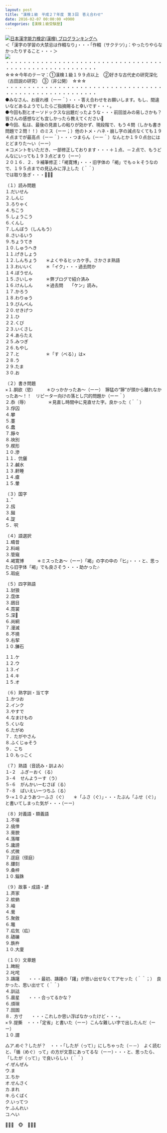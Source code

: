 ```yaml
---
layout: post
title: "漢検１級　平成２７年度　第３回　答え合わせ"
date: 2016-02-07 00:00:00 +0900
categories: [漢検１級受験歴]
---
```


[![](/syuusyuu9701/assets/images/漢検１級-平成２７年度-第３回-答え合わせ-br_c_3028_1.gif)](http://blog.with2.net/link.php?1659096:3028 "日本漢字能力検定(漢検) ブログランキングへ")[日本漢字能力検定(漢検) ブログランキングへ](http://blog.with2.net/link.php?1659096:3028)  
＜「漢字の学習の大禁忌は作輟なり」・・・「作輟（サクテツ）」：やったりやらなかったりすること・・・＞  
![](/syuusyuu9701/assets/images/漢検１級-平成２７年度-第３回-答え合わせ-98ae063495aa5a0bc3ebb652795dd12b.png)  
・・・・・・・・・・・・・・・・・・・・・・・・・・・・・・・・・・・・・・・・・・・・・・・・・・・・・・・・・  
☆☆☆今年のテーマ：①漢検１級１９９点以上　②好きな古代史の研究深化（古田説の研究）　③（非公開）　☆☆☆　　  
・・・・・・・・・・・・・・・・・・・・・・・・・・・・・・・・・・・・・・・・・・・・・・・・・・・・・・・・・  
●みなさん、お疲れ様（ーー＾）・・・答え合わせをお願いします。もし、間違いなどあるようでしたらご指摘賜ると幸いです・・・。  
●今回も割とオーソドックスな出題だったような・・・前回並みの易しさかも？皆さんの感想なども宜しかったら教えてください👋  
●今回、私は、最後の見直しの粘りが効かず、現段階で、もう４問（しかも書き問題で２問！！）のミス（ーー；）他のトメ・ハネ・崩し字の減点なくても１９４点までが最高点（ーー＾）・・・つまらん（ーー＾）なんとか１９０点台にはとどまりた～い（ーー）  
＊コメントをいただき、一部修正しております・・・＋１点、－２点で、もうどんなにいっても１９３点どまり（ーー）  
２０１６．２．９補筆修正：「褐寛博」・・・旧字体の「褐」でもｏｋそうなので、１９５点までの見込みに浮上した（＾＾）  
では取り急ぎ・・・👋👋👋　  
  
（１）読み問題  
１.だいせん  
２.しんじ  
３.ろりゃく  
４.ちこう  
５.しょうこう  
６.くんし  
７.しんぼう（しんもう）  
８.さいるいう  
９.ちょうてき  
１０.しゅうへき  
１１.げきしょう  
１２.しんちょう　　＊よくやるヒッカケ手。さかさま熟語  
１３.わいいく　　　＊「イク」・・・過去問か  
１４.ぼうせん  
１５.さいしゃ　　　＊弊ブログで紹介済み　  
１６.けんしん　　　＊過去問　　「ケン」読み。  
１７.かろう  
１８.わりゅう  
１９.びんべん  
２０.せきげつ  
２１.ひ  
２２.くび  
２３.いくさし  
２４.あらたえ  
２５.みつぎ  
２６.もやし  
２７.と　　　　　　＊「す（べる）」は×  
２８.う  
２９.たま  
３０.お  
  
（２）書き問題  
×１.胴欲（慾）　　　＊ひっかかったあ～（ーー）　獰猛の“獰”が頭から離れなかったあ～！！　リピーター向けの落とし穴的問題か（ーー＾）  
２.忝（辱）　　　　　＊見直し時間中に見直せた字。良かった（＾＾）  
３.俘囚  
４.攀  
５.薹  
６.蠢  
７.錚々  
８.袂別  
９.楔形  
１０.滲  
１１．伉儷  
１２.鹹水  
１３.鼾睡  
１４.瘡  
１５.暈  
  
（３）国字  
１.  
２.扨  
３.鎺  
４.諚  
５．呎  
  
（４）語選択  
１.疇昔  
２.料峭  
３.管窺  
４.褐寛博　　　＊ミスったあ～（ーー）「褐」の字の中の「匕」・・・と、思ったら旧字体「褐」でも良さそう・・・助かった🎶  
５.瑕疵  
  
（５）四字熟語  
１.豺狼  
２.霑体  
３.鴟目  
４.霓裳  
５.深  
６.尚絅  
７.漫滅  
８.不撓  
９.右挈  
１０.鑠石　　  
  
１１.ケ  
１２.ウ  
１３.イ  
１４.キ  
１５.オ  
  
（６）熟字訓・当て字  
１.かつお  
２.インク  
３.やすで  
４.なまけもの  
５.くいな  
６.たがめ  
７．たがやさん  
８.ふくじゅそう  
９．こち　　  
１０.もっこく  
  
（７）熟語（音読み・訓よみ）  
１-２　ふぎーおく（る）  
３-４　せんようーす（う）　  
５-６　がんかいーむさぼ（る）  
７-８　ばいえいーつちふ（る）  
９-×１０ようあつーふさ（ぐ）　　＊「ふさ（ぐ）」・・・たぶん「ふせ（ぐ）」と書いてしまった気が・・・（ーー）  
  
（８）対義語・類義語  
１.不堪  
２.僥倖  
３.膏腴  
４.落暉  
５.讒謗  
６.式微  
７.逕庭（径庭）  
８.鏤刻  
９.桑梓  
１０.錙銖  
  
（９）故事・成語・諺  
１.斉家  
２.蚊蚋  
３.岫  
４.鷽  
５.聚斂  
６.鼈  
７.疝気（疝）  
８.磧礫  
９.鉄杵  
１０.大廈  
  
（１０）文章題  
１.睥睨  
２.叱咤  
３.躊躇　　・・・最初、躊躇の「躇」が思い出せなくてアセッた（＾＾；）　良かった、思い出せて（＾＾）  
４.訓詁  
５.晨星　　・・・合ってるかな？  
６.煩瑣  
７.囹圄  
８．方寸　　・・・これしか思い浮ばなかったけど・・・。  
×９.提撕　・・・「定省」と書いた（ーー）こんな難しい字で出したんだ（ーー）  
１０.謂  
  
△ア.めぐ？したが？　・・・「したが（って）」にしちゃった（－－）　よく読むと、「循（めぐ）って」の方が文意にあってるな（ーー）・・・と、思ったら、「したが（って）」で良いらしい（＾＾）  
イ.ぜんぜん  
ウ.ま  
エ.ちか  
オ.せんさく  
カ.まれ  
キ.らくばく  
ク.いってつ  
ケ.ふんれい  
コ.へい  
  
👋👋👋　🐵　👋👋👋  
  